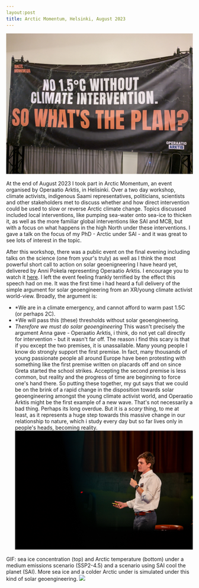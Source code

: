 ```yaml
---
layout:post
title: Arctic Momentum, Helsinki, August 2023
---
```



![](../public/whatstheplan.jpg)

At the end of August 2023 I took part in Arctic Momentum, an event organised by Operaatio Arktis, in Helisinki. Over a two day workshop, climate activists, indigenous Saami representatives, politicians, scientists and other stakeholders met to discuss whether and how direct intervention could be used to slow or reverse Arctic climate change. Topics discussed included local interventions, like pumping sea-water onto sea-ice to thicken it, as well as the more familiar global interventions like SAI and MCB, but with a focus on what happens in the high North under these interventions. I gave a talk on the focus of my PhD - Arctic under SAI - and it was great to see lots of interest in the topic. 

After this workshop, there was a public event on the final evening including talks on the science (one from your's truly) as well as I think the most powerful short call to action on solar geoenigneering I have heard yet, delivered by Anni Pokela representing Operaatio Arktis. I encourage you to watch it [here](https://www.youtube.com/watch?v=0It_xZnLdyo). I left the event feeling frankly terrified by the effect this speech had on me. It was the first time i had heard a full delivery of the simple argument for solar geoengineering from an XR/young climate activist world-view. Broadly, the argument is:
* *We are in a climate emergency, and cannot afford to warm past 1.5C (or perhaps 2C).
* *We will pass this (these) thresholds without solar geoengineering. 
* *Therefore we must do solar geoengineering*
This wasn't precisely the argument Anna gave - Operaatio Arktis, i think, do not yet call directly for intervention - but it wasn't far off. The reason i find this scary is that if you except the two premises, it is unassailable. Many young people I know do strongly support the first premise. In fact, many thousands of young passionate people all around Europe have been protesting with something like the first premise written on placards off and on since Greta started the school strikes. Accepting the second premise is less common, but reality and the progress of time are beginning to force one's hand there. So putting these together, my gut says that we could be on the brink of a rapid change in the disposition towards solar geoengineering amongst the young climate activist world, and Operaatio Arktis might be the first example of a new wave. That's not necessarily a bad thing. Perhaps its long overdue. But it is a *scary* thing, to me at least, as it represents a huge step towards this massive change in our relationship to nature, which i study every day but so far lives only in people's heads, becoming reality.
![](/public/me_AM.jpg)


GIF: sea ice concentration (top) and Arctic temperature (bottom) under a medium emissions scenario (SSP2-4.5) and a scenario using SAI cool the planet (SAI). More sea ice and a colder Arctic under is simulated under this kind of solar geoengineering. 
![](gif.gif)

